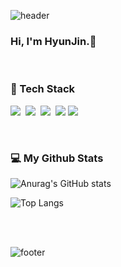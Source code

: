![header](https://capsule-render.vercel.app/api?type=wave&color=0:8cb369,100:f4e285&height=300&section=header&text=HYUNJIN&animation=twinkling&fontSize=45&fontColor=ffffff&fontAlign=85&fontAlignY=40)
<p>
<h3 align="left">Hi, I'm HyunJin.👋</h3>
<br>
<h3 align="left">📖 Tech Stack</h3>
<p align="left">
  <img src="https://img.shields.io/badge/Java-007396?style=flat-square&logo=Java&logoColor=white"/></a>&nbsp
  <img src="https://img.shields.io/badge/Javascript-ffb13b?style=flat-square&logo=javascript&logoColor=white"/></a>&nbsp 
  <img src="https://img.shields.io/badge/C++-00599C?style=flat-square&logo=C%2B%2B&logoColor=white"/></a>&nbsp
  <img src="https://img.shields.io/badge/HTML-E34F26?style=flat-square&logo=HTML5&logoColor=white"/>
  <img src="https://img.shields.io/badge/Oracle-F80000?style=flat-square&logo=HTML5&logoColor=white"/>
  <br>
</p>
<br>
<h3 align="left">💻 My Github Stats</h3>
<p align="left">
  
![Anurag's GitHub stats](https://github-readme-stats.vercel.app/api?username=khyunjin&show_icons=true&theme=gruvbox&bg_color=white)

![Top Langs](https://github-readme-stats.vercel.app/api/top-langs/?username=khyunjin&theme=gruvbox&bg_color=white)
    <br>
</p>
<br>
<br>

![footer](https://capsule-render.vercel.app/api?type=wave&color=0:8cb369,100:f4e285&height=200&section=footer)
